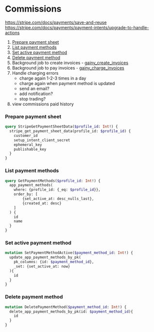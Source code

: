 # Commissions
https://stripe.com/docs/payments/save-and-reuse
https://stripe.com/docs/payments/payment-intents/upgrade-to-handle-actions

1. [Prepare payment sheet](#prepare-payment-sheet)
2. [List payment methods](#list-payment-methods) 
3. [Set active payment method](#set-active-payment-method)
4. [Delete payment method](#delete-payment-method)
5. Background job to create invoices - [gainy_create_invoices](https://github.com/gainy-app/gainy-compute/gainy/billing/jobs/create_invoices.py)
6. Background job to pay invoices - [gainy_charge_invoices](https://github.com/gainy-app/gainy-compute/gainy/billing/jobs/charge_invoices.py)
7. Handle charging errors
   - charge again 1-2-3 times in a day
   - charge again when payment method is updated
   - send an email?
   - add notification?
   - stop trading?
8. view commissions paid history


### Prepare payment sheet
```graphql
query StripeGetPaymentSheetData($profile_id: Int!) {
  stripe_get_payment_sheet_data(profile_id: $profile_id) {
    customer_id
    setup_intent_client_secret
    ephemeral_key
    publishable_key
  }
}
```

### List payment methods
```graphql
query GetPaymentMethods($profile_id: Int!) {
  app_payment_methods(
    where: {profile_id: {_eq: $profile_id}}, 
    order_by: [
        {set_active_at: desc_nulls_last}, 
        {created_at: desc}
    ]
  ) {
    id
    name
  }
}
```

### Set active payment method
```graphql
mutation SetPaymentMethodActive($payment_method_id: Int!) {
  update_app_payment_methods_by_pk(
    pk_columns: {id: $payment_method_id}, 
    _set: {set_active_at: now}
  ){
    id
  }
}
```


### Delete payment method
```graphql
mutation DeletePaymentMethod($payment_method_id: Int!) {
  delete_app_payment_methods_by_pk(id: $payment_method_id){
    id
  }
}
```
